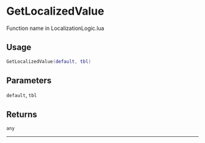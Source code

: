 # GetLocalizedValue
Function name in LocalizationLogic.lua
## Usage
```lua
GetLocalizedValue(default, tbl)
```
## Parameters
`default`, `tbl`
## Returns
`any`

---